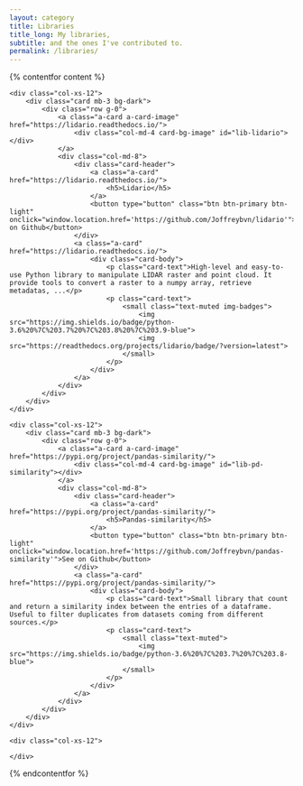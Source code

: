 ```yaml
---
layout: category
title: Libraries
title_long: My libraries,
subtitle: and the ones I've contributed to.
permalink: /libraries/
---
```


{% contentfor content %}

    <div class="col-xs-12">
        <div class="card mb-3 bg-dark">
            <div class="row g-0">
                <a class="a-card a-card-image" href="https://lidario.readthedocs.io/">
                    <div class="col-md-4 card-bg-image" id="lib-lidario"></div>
                </a>
                <div class="col-md-8">
                    <div class="card-header">
                        <a class="a-card" href="https://lidario.readthedocs.io/">
                            <h5>Lidario</h5>
                        </a>
                        <button type="button" class="btn btn-primary btn-light" onclick="window.location.href='https://github.com/Joffreybvn/lidario'">See on Github</button>
                    </div>
                    <a class="a-card" href="https://lidario.readthedocs.io/">
                        <div class="card-body">
                            <p class="card-text">High-level and easy-to-use Python library to manipulate LIDAR raster and point cloud. It provide tools to convert a raster to a numpy array, retrieve metadatas, ...</p>
                            <p class="card-text">
                                <small class="text-muted img-badges">
                                    <img src="https://img.shields.io/badge/python-3.6%20%7C%203.7%20%7C%203.8%20%7C%203.9-blue">
                                    <img src="https://readthedocs.org/projects/lidario/badge/?version=latest">
                                </small>
                            </p>
                        </div>
                    </a>
                </div>
            </div>
        </div>
    </div>
    
    <div class="col-xs-12">
        <div class="card mb-3 bg-dark">
            <div class="row g-0">
                <a class="a-card a-card-image" href="https://pypi.org/project/pandas-similarity/">
                    <div class="col-md-4 card-bg-image" id="lib-pd-similarity"></div>
                </a>
                <div class="col-md-8">
                    <div class="card-header">
                        <a class="a-card" href="https://pypi.org/project/pandas-similarity/">
                            <h5>Pandas-similarity</h5>
                        </a>
                        <button type="button" class="btn btn-primary btn-light" onclick="window.location.href='https://github.com/Joffreybvn/pandas-similarity'">See on Github</button>
                    </div>
                    <a class="a-card" href="https://pypi.org/project/pandas-similarity/">
                        <div class="card-body">
                            <p class="card-text">Small library that count and return a similarity index between the entries of a dataframe. Useful to filter duplicates from datasets coming from different sources.</p>
                            <p class="card-text">
                                <small class="text-muted">
                                    <img src="https://img.shields.io/badge/python-3.6%20%7C%203.7%20%7C%203.8-blue">
                                </small>
                            </p>
                        </div>
                    </a>
                </div>
            </div>
        </div>
    </div>
    
    <div class="col-xs-12">
        
    </div>
    
{% endcontentfor %}